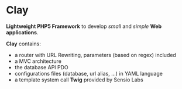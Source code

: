 Clay
====

**Lightweight PHP5 Framework** to develop *small* and *simple* **Web applications**.

**Clay** contains:
* a router with URL Rewriting, parameters (based on regex) included
* a MVC architecture
* the database API PDO
* configurations files (database, url alias, ...) in YAML language
* a template system call **Twig** provided by Sensio Labs
